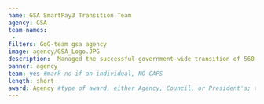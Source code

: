 ```yaml
---
name: GSA SmartPay3 Transition Team
agency: GSA
team-names:
 - 
filters: GoG-team gsa agency
image: agency/GSA_Logo.JPG
description:  Managed the successful government-wide transition of 560 participating organizations to the largest, most innovative government charge card and related payment services program worldwide. Their work increases customers’ refund earning potential and offers agencies more efficient operations by substantially reducing the number of vendor invoices to be processed, along with the associated effort and cost.
banner: agency
team: yes #mark no if an individual, NO CAPS
length: short
award: Agency #type of award, either Agency, Council, or President's; this is case sensitive so make sure to match the options listed exactly. This section generates the format of the card
---
```

